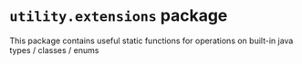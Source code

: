 # `utility.extensions` package

This package contains useful static functions for operations on built-in java types / classes / enums

